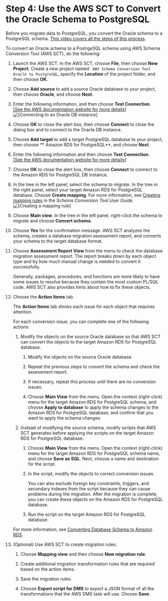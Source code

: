 # Step 4: Use the AWS SCT to Convert the Oracle Schema to PostgreSQL<a name="chap-rdsoracle2postgresql.steps.convertschema"></a>

Before you migrate data to PostgreSQL, you convert the Oracle schema to a PostgreSQL schema\. [This video covers all the steps of this process](https://youtu.be/ibtNkChGFkw)\.

To convert an Oracle schema to a PostrgeSQL schema using AWS Schema Conversion Tool \(AWS SCT\), do the following:

1. Launch the AWS SCT\. In the AWS SCT, choose **File**, then choose **New Project**\. Create a new project named ` AWS Schema Conversion Tool Oracle to PostgreSQL`, specify the **Location** of the project folder, and then choose **OK**\.

1. Choose **Add source** to add a source Oracle database to your project, then choose **Oracle**, and choose **Next**\.

1. Enter the following information, and then choose **Test Connection**\.    
[\[See the AWS documentation website for more details\]](http://docs.aws.amazon.com/dms/latest/sbs/chap-rdsoracle2postgresql.steps.convertschema.html)  
![\[Connecting to an Oracle DB instance\]](http://docs.aws.amazon.com/dms/latest/sbs/images/sbs-rdsor2postgresql11.png)

1. Choose **OK** to close the alert box, then choose **Connect** to close the dialog box and to connect to the Oracle DB instance\.

1. Choose **Add target** to add a target PostgreSQL database to your project, then choose ** Amazon RDS for PostgreSQL**, and choose **Next**\.

1. Enter the following information and then choose **Test Connection**\.    
[\[See the AWS documentation website for more details\]](http://docs.aws.amazon.com/dms/latest/sbs/chap-rdsoracle2postgresql.steps.convertschema.html)

1. Choose **OK** to close the alert box, then choose **Connect** to connect to the Amazon RDS for PostgreSQL DB instance\.

1. In the tree in the left panel, select the schema to migrate\. In the tree in the right panel, select your target Amazon RDS for PostgreSQL database\. Choose **Create mapping**\. For more information, see [Creating mapping rules](https://docs.aws.amazon.com/SchemaConversionTool/latest/userguide/CHAP_Mapping.html) in the *Schema Conversion Tool User Guide*\.  
![\[Creating a mapping rule\]](http://docs.aws.amazon.com/dms/latest/sbs/images/sbs-rdsor2postgresqlmapping.png)

1. Choose **Main view**\. In the tree in the left panel, right\-click the schema to migrate and choose **Convert schema**\.

1. Choose **Yes** for the confirmation message\. AWS SCT analyzes the schema, creates a database migration assessment report, and converts your schema to the target database format\.

1. Choose **Assessment Report View** from the menu to check the database migration assessment report\. The report breaks down by each object type and by how much manual change is needed to convert it successfully\.

   Generally, packages, procedures, and functions are more likely to have some issues to resolve because they contain the most custom PL/SQL code\. AWS SCT also provides hints about how to fix these objects\.

1. Choose the **Action Items** tab\.

   The **Action Items** tab shows each issue for each object that requires attention\.

   For each conversion issue, you can complete one of the following actions:

   1. Modify the objects on the source Oracle database so that AWS SCT can convert the objects to the target Amazon RDS for PostgreSQL database\.

      1. Modify the objects on the source Oracle database\.

      1. Repeat the previous steps to convert the schema and check the assessment report\.

      1. If necessary, repeat this process until there are no conversion issues\.

      1. Choose **Main View** from the menu\. Open the context \(right\-click\) menu for the target Amazon RDS for PostgreSQL schema, and choose **Apply to database** to apply the schema changes to the Amazon RDS for PostgreSQL database, and confirm that you want to apply the schema changes\.

   1. Instead of modifying the source schema, modify scripts that AWS SCT generates before applying the scripts on the target Amazon RDS for PostgreSQL database\.

      1. Choose **Main View** from the menu\. Open the context \(right\-click\) menu for the target Amazon RDS for PostgreSQL schema name, and choose **Save as SQL**\. Next, choose a name and destination for the script\.

      1. In the script, modify the objects to correct conversion issues\.

         You can also exclude foreign key constraints, triggers, and secondary indexes from the script because they can cause problems during the migration\. After the migration is complete, you can create these objects on the Amazon RDS for PostgreSQL database\.

      1. Run the script on the target Amazon RDS for PostgreSQL database\.

   For more information, see [Converting Database Schema to Amazon RDS](https://docs.aws.amazon.com/SchemaConversionTool/latest/userguide/CHAP_Converting.html)\.

1. \(Optional\) Use AWS SCT to create migration rules\.

   1. Choose **Mapping view** and then choose **New migration rule**\.

   1. Create additional migration transformation rules that are required based on the action items\.

   1. Save the migration rules\.

   1. Choose **Export script for DMS** to export a JSON format of all the transformations that the AWS DMS task will use\. Choose **Save**\.